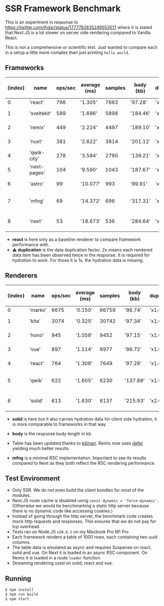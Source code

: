 # SSR Framework Benchmark

This is an experiment in response to https://twitter.com/thdxr/status/1777782835249553517 where it is stated that Next.JS is a lot slower on server side rendering compared to Vanilla React.

This is not a comprehensive or scientific test. Just wanted to compare each in a setup a little more complex than just printing `hello world`.

## Frameworks

| (index) | name         | ops/sec | average (ms) | samples | body (kb) | duplication | relative to react |
| ------- | ------------ | ------- | ------------ | ------- | --------- | ----------- | ----------------- |
| 0       | 'react'      | 766     | '1.305'      | 7663    | '97.28'   | 'x1.00'     | ''                |
| 1       | 'sveltekit'  | 589     | '1.696'      | 5898    | '184.46'  | 'x2.00'     | '1.30 x slower'   |
| 2       | 'remix'      | 449     | '2.224'      | 4497    | '189.10'  | 'x2.00'     | '1.71 x slower'   |
| 3       | 'nuxt'       | 381     | '2.622'      | 3814    | '201.12'  | 'x2.00'     | '2.01 x slower'   |
| 4       | 'qwik-city'  | 278     | '3.584'      | 2790    | '139.21'  | 'x1.00'     | '2.76 x slower'   |
| 5       | 'next-pages' | 104     | '9.590'      | 1043    | '187.67'  | 'x2.00'     | '7.37 x slower'   |
| 6       | 'astro'      | 99      | '10.077'     | 993     | '99.91'   | 'x1.00'     | '7.74 x slower'   |
| 7       | 'mfng'       | 69      | '14.372'     | 696     | '317.31'  | 'x2.50'     | '11.10 x slower'  |
| 8       | 'next'       | 53      | '18.673'     | 536     | '284.64'  | 'x2.00'     | '14.45 x slower'  |

- **react** is here only as a baseline renderer to compare framework performance with.
- ⚠️ **duplication** is the data duplication factor. 2x means each rendered data item has been observed twice in the response. It is required for hydration to work. For those it is 1x, the hydration data is missing.

## Renderers

| (index) | name    | ops/sec | average (ms) | samples | body (kb) | duplication | relative to marko |
| ------- | ------- | ------- | ------------ | ------- | --------- | ----------- | ----------------- |
| 0       | 'marko' | 6675    | '0.150'      | 66759   | '96.74'   | 'x1.00'     | ''                |
| 1       | 'kita'  | 3074    | '0.325'      | 30742   | '97.34'   | 'x1.00'     | '2.17 x slower'   |
| 2       | 'hono'  | 945     | '1.058'      | 9452    | '97.15'   | 'x1.00'     | '7.06 x slower'   |
| 3       | 'vue'   | 897     | '1.114'      | 8977    | '96.72'   | 'x1.00'     | '7.44 x slower'   |
| 4       | 'react' | 764     | '1.308'      | 7649    | '97.28'   | 'x1.00'     | '8.74 x slower'   |
| 5       | 'qwik'  | 622     | '1.605'      | 6230    | '137.88'  | 'x1.00'     | '10.73 x slower'  |
| 6       | 'solid' | 613     | '1.630'      | 6137    | '215.93'  | 'x2.00'     | '10.89 x slower'  |

- **solid** is here but it also carries hydration data for client side hydration, it is more comparable to frameworks in that way.
- **body** is the response body length in kb

- Table has been updated thanks to [kiliman](https://github.com/kiliman). Remix now uses [defer](https://remix.run/docs/en/main/utils/defer) yielding much better results.
- **mfng** is a minimal RSC implementation. Important to see its results compared to Next as they both reflect the RSC rendering performance.

## Test Environment

- Only SSR. We do not even build the client bundles for most of the modules.
- Next.JS route cache is disabled using `const dynamic = 'force-dynamic'`. (Otherwise we would be benchmarking a static http server because there is no dynamic code like accessing cookies.)
- Instead of going through the http server, the benchmark code creates mock http requests and responses. This ensures that we do not pay for tcp overhead.
- Tests ran on Node.JS `v20.6.1` on my Macbook Pro M1 Pro
- Each framework renders a table of 1000 rows, each containing two uuid columns.
- The table data is emulated as async and requires Suspense on react, solid and vue. On Next it is loaded in an async RSC component. On Remix it is loaded in a route `loader` function.
- Streaming rendering used on solid, react and vue.

## Running

```sh
$ npm install
$ npm run build
$ npm start
```
